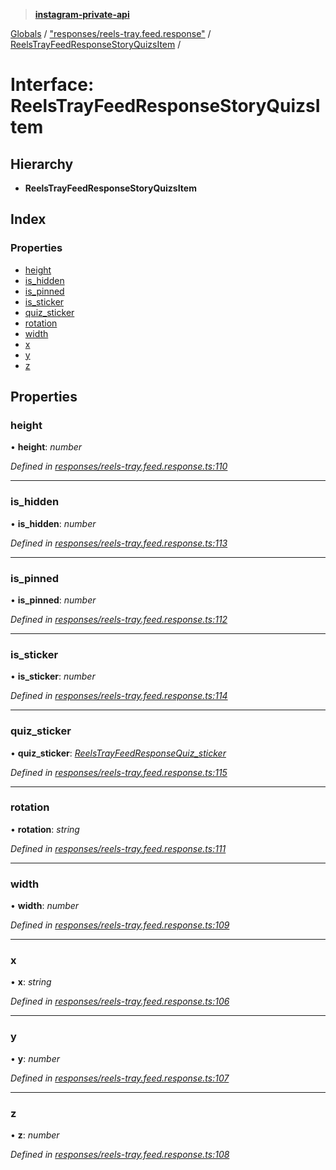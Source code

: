 > **[instagram-private-api](../README.md)**

[Globals](../README.md) / ["responses/reels-tray.feed.response"](../modules/_responses_reels_tray_feed_response_.md) / [ReelsTrayFeedResponseStoryQuizsItem](_responses_reels_tray_feed_response_.reelstrayfeedresponsestoryquizsitem.md) /

# Interface: ReelsTrayFeedResponseStoryQuizsItem

## Hierarchy

* **ReelsTrayFeedResponseStoryQuizsItem**

## Index

### Properties

* [height](_responses_reels_tray_feed_response_.reelstrayfeedresponsestoryquizsitem.md#height)
* [is_hidden](_responses_reels_tray_feed_response_.reelstrayfeedresponsestoryquizsitem.md#is_hidden)
* [is_pinned](_responses_reels_tray_feed_response_.reelstrayfeedresponsestoryquizsitem.md#is_pinned)
* [is_sticker](_responses_reels_tray_feed_response_.reelstrayfeedresponsestoryquizsitem.md#is_sticker)
* [quiz_sticker](_responses_reels_tray_feed_response_.reelstrayfeedresponsestoryquizsitem.md#quiz_sticker)
* [rotation](_responses_reels_tray_feed_response_.reelstrayfeedresponsestoryquizsitem.md#rotation)
* [width](_responses_reels_tray_feed_response_.reelstrayfeedresponsestoryquizsitem.md#width)
* [x](_responses_reels_tray_feed_response_.reelstrayfeedresponsestoryquizsitem.md#x)
* [y](_responses_reels_tray_feed_response_.reelstrayfeedresponsestoryquizsitem.md#y)
* [z](_responses_reels_tray_feed_response_.reelstrayfeedresponsestoryquizsitem.md#z)

## Properties

###  height

• **height**: *number*

*Defined in [responses/reels-tray.feed.response.ts:110](https://github.com/dilame/instagram-private-api/blob/3e16058/src/responses/reels-tray.feed.response.ts#L110)*

___

###  is_hidden

• **is_hidden**: *number*

*Defined in [responses/reels-tray.feed.response.ts:113](https://github.com/dilame/instagram-private-api/blob/3e16058/src/responses/reels-tray.feed.response.ts#L113)*

___

###  is_pinned

• **is_pinned**: *number*

*Defined in [responses/reels-tray.feed.response.ts:112](https://github.com/dilame/instagram-private-api/blob/3e16058/src/responses/reels-tray.feed.response.ts#L112)*

___

###  is_sticker

• **is_sticker**: *number*

*Defined in [responses/reels-tray.feed.response.ts:114](https://github.com/dilame/instagram-private-api/blob/3e16058/src/responses/reels-tray.feed.response.ts#L114)*

___

###  quiz_sticker

• **quiz_sticker**: *[ReelsTrayFeedResponseQuiz_sticker](_responses_reels_tray_feed_response_.reelstrayfeedresponsequiz_sticker.md)*

*Defined in [responses/reels-tray.feed.response.ts:115](https://github.com/dilame/instagram-private-api/blob/3e16058/src/responses/reels-tray.feed.response.ts#L115)*

___

###  rotation

• **rotation**: *string*

*Defined in [responses/reels-tray.feed.response.ts:111](https://github.com/dilame/instagram-private-api/blob/3e16058/src/responses/reels-tray.feed.response.ts#L111)*

___

###  width

• **width**: *number*

*Defined in [responses/reels-tray.feed.response.ts:109](https://github.com/dilame/instagram-private-api/blob/3e16058/src/responses/reels-tray.feed.response.ts#L109)*

___

###  x

• **x**: *string*

*Defined in [responses/reels-tray.feed.response.ts:106](https://github.com/dilame/instagram-private-api/blob/3e16058/src/responses/reels-tray.feed.response.ts#L106)*

___

###  y

• **y**: *number*

*Defined in [responses/reels-tray.feed.response.ts:107](https://github.com/dilame/instagram-private-api/blob/3e16058/src/responses/reels-tray.feed.response.ts#L107)*

___

###  z

• **z**: *number*

*Defined in [responses/reels-tray.feed.response.ts:108](https://github.com/dilame/instagram-private-api/blob/3e16058/src/responses/reels-tray.feed.response.ts#L108)*